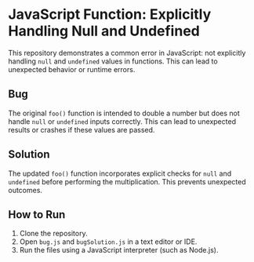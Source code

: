 # JavaScript Function: Explicitly Handling Null and Undefined

This repository demonstrates a common error in JavaScript: not explicitly handling `null` and `undefined` values in functions. This can lead to unexpected behavior or runtime errors.

## Bug

The original `foo()` function is intended to double a number but does not handle `null` or `undefined` inputs correctly. This can lead to unexpected results or crashes if these values are passed.

## Solution

The updated `foo()` function incorporates explicit checks for `null` and `undefined` before performing the multiplication. This prevents unexpected outcomes.

## How to Run

1. Clone the repository.
2. Open `bug.js` and `bugSolution.js` in a text editor or IDE.
3. Run the files using a JavaScript interpreter (such as Node.js).